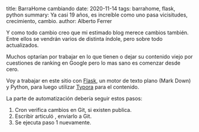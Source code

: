 title: BarraHome cambiando
date: 2020-11-14
tags: barrahome, flask, python
summary: Ya casi 19 años, es increíble como uno pasa vicisitudes, crecimiento, cambio. 
author: Alberto Ferrer

Y como todo cambio creo que mi estimado blog merece cambios también. Entre ellos se vendrán varios de distinta índole, pero sobre todo actualizados. 

Muchos optarían por trabajar en lo que tienen o dejar su contenido viejo por cuestiones de ranking en Google pero lo mas sano es comenzar desde cero.

Voy a trabajar en este sitio con [Flask](https://github.com/bet0x/barrahome-flask), un motor de texto plano (Mark Down) y Python, para luego utilizar [Typora](https://typora.io/) para el contenido.

La parte de automatización debería seguir estos pasos:

1. Cron verifica cambios en Git, si existen publica.
2. Escribir articuló , enviarlo a Git.
3. Se ejecuta paso 1 nuevamente.